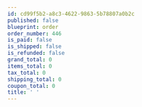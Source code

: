 ```yaml
---
id: cd99f5b2-a8c3-4622-9863-5b78807a0b2c
published: false
blueprint: order
order_number: 446
is_paid: false
is_shipped: false
is_refunded: false
grand_total: 0
items_total: 0
tax_total: 0
shipping_total: 0
coupon_total: 0
title: ' '
---
```

